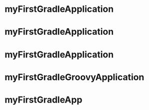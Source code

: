# myFirstGradleApplication
# myFirstGradleApplication
# myFirstGradleApplication
# myFirstGradleGroovyApplication
# myFirstGradleApp

